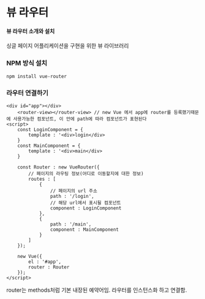 # 뷰 라우터

####  뷰 라우터 소개와 설치

싱글 페이지 어플리케이션을 구현을 위한 뷰 라이브러리

### NPM 방식 설치

    npm install vue-router
    

### 라우터 연결하기

    <div id="app"></div>
        <router-view></router-view> // new Vue 에서 app에 router를 등록했기때문에 사용가능한 컴포넌트, 이 안에 path에 따라 컴포넌트가 표현된다
    <script>
        const LoginComponent = {
            template : '<div>login</div>
        }
        const MainComponent = {
            template : '<div>main</div>
        }
        
        const Router : new VueRouter({
            // 페이지의 라우팅 정보(어디로 이동할지에 대한 정보)
            routes : [
                {
                    // 페이지의 url 주소
                    path : '/login',
                    // 해당 url에서 표시될 컴포넌트
                    component : LoginComponent 
                },
                {
                    path : '/main',
                    component : MainComponent
                }                                                       
            ]
        });
        
        new Vue({
            el : '#app',
            router : Router
        });
    </script>
    
router는 methods처럼 기본 내장된 예약어임. 라우터를 인스턴스화 하고 연결함.

